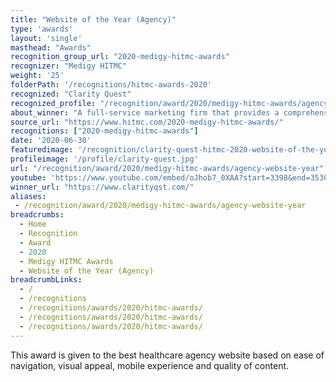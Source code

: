 ```yaml
---
title: "Website of the Year (Agency)"
type: 'awards'
layout: 'single'
masthead: "Awards"
recognition_group_url: "2020-medigy-hitmc-awards"
recognizer: "Medigy HITMC"
weight: '25'
folderPath: '/recognitions/hitmc-awards-2020'
recognized: "Clarity Quest"
recognized_profile: "/recognition/award/2020/medigy-hitmc-awards/agency-website-year"
about_winner: "A full-service marketing firm that provides a comprehensive outsources marketing experience to accelerate your business. The company has helped different healthcare technology, biotechnology, and IT companies in achieving unparalleled marketing success. Clarity Quest has successfully supported tech companies from start-ups through Fortune 50 organizations."
source_url: "https://www.hitmc.com/2020-medigy-hitmc-awards/"
recognitions: ["2020-medigy-hitmc-awards"]
date: '2020-06-30'
featuredimage: '/recognition/clarity-quest-hitmc-2020-website-of-the-year.jpg'
profileimage: '/profile/clarity-quest.jpg'
url: "/recognition/award/2020/medigy-hitmc-awards/agency-website-year"
youtube: 'https://www.youtube.com/embed/oJhob7_0XAA?start=3398&end=3530'
winner_url: "https://www.clarityqst.com/"
aliases:
 - /recognition/award/2020/medigy-hitmc-awards/agency-website-year
breadcrumbs:
  - Home
  - Recognition
  - Award
  - 2020
  - Medigy HITMC Awards
  - Website of the Year (Agency)
breadcrumbLinks:
  - /
  - /recognitions
  - /recognitions/awards/2020/hitmc-awards/
  - /recognitions/awards/2020/hitmc-awards/
  - /recognitions/awards/2020/hitmc-awards/ 
---
```


This award is given to the best healthcare agency website based on ease of navigation, visual appeal, mobile experience and quality of content.